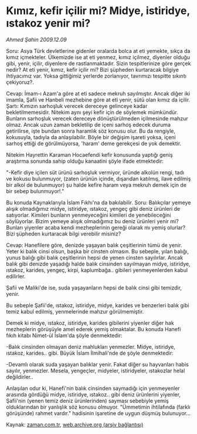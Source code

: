 # Kımız, kefir içilir mi? Midye, istiridye, ıstakoz yenir mi?

*Ahmed Şahin 2009.12.09*

<tr><td class="metin" colspan="2" style="padding-top: 20px; padding-left: 5px; ">Soru: Asya Türk devletlerine gidenler oralarda bolca at eti yemekte, sıkça da kımız içmekteler. Ülkemizde ise at eti yenmez, kımız içilmez, diyenler olduğu gibi, yenir, içilir, diyenlere de rastlanmaktadır. Sizin tespitlerinize göre gerçek nedir? At eti yenir, kımız, kefir içilir mi? Bizi şüpheden kurtaracak bilgiye ihtiyacımız var. Yoksa gittiğimiz yerlerde zorlanıyor, tavrımızı tespitte sıkıntı çekiyoruz?.</td></tr><tr><td class="metin" colspan="2" style="padding-top: 20px; padding-left: 5px; "><p>Cevap: İmam-ı Azam'a göre at eti sadece mekruh sayılmıştır. Ancak diğer iki imamla, Şafii ve Hanbeli mezhebine göre at eti yenir, sütü olan kımız da içilir. Şartı: Kımızın sarhoşluk verecek dereceye gelinceye kadar bekletilmemesidir. Nitekim aynı şeyi kefir için de söylemek mümkündür. Bunların sarhoşluk verecek dereceye dönüştürülmeden içilmesinde mahzur olmaz. Ancak uzun zaman bekletilip de içeni sarhoş edecek duruma getirilirse, işte bundan sonra haramlık söz konusu olur. Bu da rengiyle, kokusuyla, tadıyla da anlaşılabilir. Böyle bir değişim işareti yoksa, içeni sarhoş ettiği de görülmüyorsa, 'haram' deme gerekçesi de yok demektir. 
<p> Nitekim Hayrettin Karaman Hocaefendi kefir konusunda yaptığı geniş araştırma sonunda sahip olduğu kanaatini şöyle ifade etmektedir: 
<p> "-Kefir diye içilen süt ürünü sarhoşluk vermiyor, üründe alkolün rengi, tadı ve kokusu bulunmuyor, (zaten ürünün içinde, dışarıdan katılmış, ilave edilmiş bir alkol de bulunmuyor) şu halde kefire haram veya mekruh demek için de bir sebep bulunmuyor!." 
<p> Bu konuda Kaynaklarıyla İslam Fıkhı'na da bakılabilir. Soru: Balıkçılar yemeye alışık olmadığımız midye, istiridye, ıstakoz, yengeç gibi deniz ürünleri de satıyorlar. Kimileri bunların yenmeyeceğini kimileri de yenebileceğini söylüyorlar. Bizim yemeye alışık olmadığımız bu deniz ürünleri yenir mi? Bunları yiyenler acaba kendi mezheplerinin gereği olarak mı yemiş olurlar? Bizi şüpheden kurtaracak bilgi verebilir misiniz? 
<p> Cevap: Hanefilere göre, denizde yaşayan balık çeşitlerinin tümü de yenir. Yeter ki balık cinsi olsun, başka bir cinsten olmasın. Bu sebeple, yılan balığı, yunus balığı gibi balık çeşitlerinin hepsi de yenen cinsten sayılırlar. Ancak balık gibi denizde yaşadığı halde balık cinsinden sayılmayan midye, istiridye, ıstakoz, karides, yengeç, kirpi, kaplumbağa.. gibileri yenmeyenlerden kabul edilirler. 
<p> Şafii ve Maliki'de ise, suda yaşayanların hepsi de balık cinsi gibi temizdir, yenir. 
<p> Bu sebeple Şafii'de, ıstakoz, istiridye, midye, karides ve benzerleri balık gibi temiz kabul edilmiş, yenmelerinde mahzur görülmemiştir. 
<p> Demek ki midye, ıstakoz, istiridye, karides gibilerini yiyenler diğer hak mezheplerin görüşüyle amel ederek yemiş olmaktalar. Bu konuda Hanefi fıkıh kitabı Nimet-ül İslam'da şöyle denmektedir:
<p> -Balık cinsinden olmayan deniz mahlukları yenmezler. Midye, istiridye, ıstakoz, karides.. gibi. Büyük İslam İlmihali'nde de şöyle denmektedir:
<p> -Devamlı olarak suda yaşayan balıklar yenir. Fakat diğer su hayvanları habis sayılır, yenmezler. Mesela, yengeçler, midyeler, istiridyeler, ıstakozlar helal değildirler.. 
<p> Anlaşılan odur ki, Hanefi'nin balık cinsinden saymadığı için yenmeyenler arasında gördüğü midye, istiridye, ıstakoz.. gibi deniz ürünlerini yiyenler, Şafii'nin (yenen temiz deniz ürünlerinden) sayması sebebiyle yemiş olduklarından bir yanlışlık söz konusu olmuyor. "Ümmetimin ihtilafında (farklı görüşünde) rahmet vardır." hadisinin işaretine de uygun düşmüş bulunuyor... <br/></p></p></p></p></p></p></p></p></p></p></p></td></tr>

Kaynak: [zaman.com.tr](http://zaman.com.tr/yazar.do?yazino=924961), [web.archive.org (arşiv bağlantısı)](http://web.archive.org/web/20091218102257/http://www.zaman.com.tr:80/yazar.do?yazino=924961)
